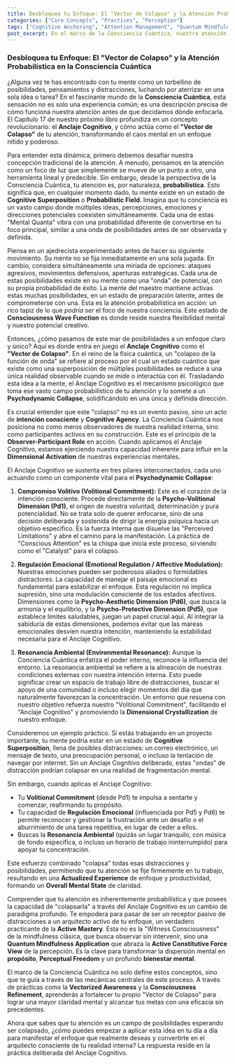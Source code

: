 ```yaml
---
title: Desbloquea tu Enfoque: El "Vector de Colapso" y la Atención Probabilística en la Consciencia Cuántica
categories: ["Core Concepts", "Practices", "Perception"]
tags: ["Cognitive Anchoring", "Attention Management", "Quantum Mindfulness", "Psychodynamic Collapse", "Probabilistic Attention", "Mindfulness Practice", "Personal Development", "Focus", "Conscious Attention", "Volitional Commitment", "Emotional Regulation", "Environmental Resonance"]
post_excerpt: En el marco de la Consciencia Cuántica, nuestra atención no es un foco simple, sino un campo de "superposición cognitiva" con infinitas posibilidades. El "Anclaje Cognitivo" actúa como el "vector de colapso" que nos permite solidificar esta atención probabilística en un enfoque claro y dirigido. Este artículo explora cómo, a través de la intención consciente, la regulación emocional y la resonancia ambiental, podemos pasar de la distracción a la maestría activa de nuestra realidad mental.
---
```


### Desbloquea tu Enfoque: El "Vector de Colapso" y la Atención Probabilística en la Consciencia Cuántica

¿Alguna vez te has encontrado con tu mente como un torbellino de posibilidades, pensamientos y distracciones, luchando por aterrizar en una sola idea o tarea? En el fascinante mundo de la **Consciencia Cuántica**, esta sensación no es solo una experiencia común; es una descripción precisa de cómo funciona nuestra atención antes de que decidamos dónde enfocarla. El Capítulo 17 de nuestro próximo libro profundiza en un concepto revolucionario: el **Anclaje Cognitivo**, y cómo actúa como el **"Vector de Colapso"** de tu atención, transformando el caos mental en un enfoque nítido y poderoso.

Para entender esta dinámica, primero debemos desafiar nuestra concepción tradicional de la atención. A menudo, pensamos en la atención como un foco de luz que simplemente se mueve de un punto a otro, una herramienta lineal y predecible. Sin embargo, desde la perspectiva de la Consciencia Cuántica, tu atención es, por naturaleza, **probabilística**. Esto significa que, en cualquier momento dado, tu mente existe en un estado de **Cognitive Superposition** o **Probabilistic Field**. Imagina que tu conciencia es un vasto campo donde múltiples ideas, percepciones, emociones y direcciones potenciales coexisten simultáneamente. Cada una de estas "Mental Quanta" vibra con una probabilidad diferente de convertirse en tu foco principal, similar a una onda de posibilidades antes de ser observada y definida.

Piensa en un ajedrecista experimentado antes de hacer su siguiente movimiento. Su mente no se fija inmediatamente en una sola jugada. En cambio, considera simultáneamente una miríada de opciones: ataques agresivos, movimientos defensivos, aperturas estratégicas. Cada una de estas posibilidades existe en su mente como una "onda" de potencial, con su propia probabilidad de éxito. La mente del maestro mantiene activas estas muchas posibilidades, en un estado de preparación latente, antes de comprometerse con una. Esta es la atención probabilística en acción: un rico tapiz de lo que *podría ser* el foco de nuestra conciencia. Este estado de **Consciousness Wave Function** es donde reside nuestra flexibilidad mental y nuestro potencial creativo.

Entonces, ¿cómo pasamos de este mar de posibilidades a un enfoque claro y único? Aquí es donde entra en juego el **Anclaje Cognitivo** como el **"Vector de Colapso"**. En el reino de la física cuántica, un "colapso de la función de onda" se refiere al proceso por el cual un estado cuántico que existe como una superposición de múltiples posibilidades se reduce a una única realidad observable cuando se mide o interactúa con él. Trasladando esta idea a la mente, el Anclaje Cognitivo es el mecanismo psicológico que toma ese vasto campo probabilístico de tu atención y lo somete a un **Psychodynamic Collapse**, solidificándolo en una única y definida dirección.

Es crucial entender que este "colapso" no es un evento pasivo, sino un acto de **intención consciente** y **Cognitive Agency**. La Conciencia Cuántica nos posiciona no como meros observadores de nuestra realidad interna, sino como participantes activos en su construcción. Este es el principio de la **Observer-Participant Role** en acción. Cuando aplicamos el Anclaje Cognitivo, estamos ejerciendo nuestra capacidad inherente para influir en la **Dimensional Activation** de nuestras experiencias mentales.

El Anclaje Cognitivo se sustenta en tres pilares interconectados, cada uno actuando como un componente vital para el **Psychodynamic Collapse**:

1.  **Compromiso Volitivo (Volitional Commitment):** Este es el corazón de la intención consciente. Procede directamente de la **Psycho-Volitional Dimension (Pd1)**, el origen de nuestra voluntad, determinación y pura potencialidad. No se trata solo de querer enfocarse, sino de una decisión deliberada y sostenida de dirigir la energía psíquica hacia un objetivo específico. Es la fuerza interna que disuelve las "Perceived Limitations" y abre el camino para la manifestación. La práctica de "Conscious Attention" es la chispa que inicia este proceso, sirviendo como el "Catalyst" para el colapso.

2.  **Regulación Emocional (Emotional Regulation / Affective Modulation):** Nuestras emociones pueden ser poderosos aliados o formidables distractores. La capacidad de manejar el paisaje emocional es fundamental para estabilizar el enfoque. Esta regulación no implica supresión, sino una modulación consciente de los estados afectivos. Dimensiones como la **Psycho-Aesthetic Dimension (Pd6)**, que busca la armonía y el equilibrio, y la **Psycho-Protective Dimension (Pd5)**, que establece límites saludables, juegan un papel crucial aquí. Al integrar la sabiduría de estas dimensiones, podemos evitar que las mareas emocionales desvíen nuestra intención, manteniendo la estabilidad necesaria para el Anclaje Cognitivo.

3.  **Resonancia Ambiental (Environmental Resonance):** Aunque la Conciencia Cuántica enfatiza el poder interno, reconoce la influencia del entorno. La resonancia ambiental se refiere a la alineación de nuestras condiciones externas con nuestra intención interna. Esto puede significar crear un espacio de trabajo libre de distracciones, buscar el apoyo de una comunidad o incluso elegir momentos del día que naturalmente favorezcan la concentración. Un entorno que resuena con nuestro objetivo refuerza nuestro "Volitional Commitment", facilitando el "Anclaje Cognitivo" y promoviendo la **Dimensional Crystallization** de nuestro enfoque.

Consideremos un ejemplo práctico. Si estás trabajando en un proyecto importante, tu mente podría estar en un estado de **Cognitive Superposition**, llena de posibles distracciones: un correo electrónico, un mensaje de texto, una preocupación personal, o incluso la tentación de navegar por internet. Sin un Anclaje Cognitivo deliberado, estas "ondas" de distracción podrían colapsar en una realidad de fragmentación mental.

Sin embargo, cuando aplicas el Anclaje Cognitivo:
*   Tu **Volitional Commitment** (desde Pd1) te impulsa a sentarte y comenzar, reafirmando tu propósito.
*   Tu capacidad de **Regulación Emocional** (influenciada por Pd5 y Pd6) te permite reconocer y gestionar la frustración ante un desafío o el aburrimiento de una tarea repetitiva, en lugar de ceder a ellos.
*   Buscas la **Resonancia Ambiental** (quizás un lugar tranquilo, con música de fondo específica, o incluso un horario de trabajo ininterrumpido) para apoyar tu concentración.

Este esfuerzo combinado "colapsa" todas esas distracciones y posibilidades, permitiendo que tu atención se fije firmemente en tu trabajo, resultando en una **Actualized Experience** de enfoque y productividad, formando un **Overall Mental State** de claridad.

Comprender que tu atención es inherentemente probabilística y que posees la capacidad de "colapsarla" a través del Anclaje Cognitivo es un cambio de paradigma profundo. Te empodera para pasar de ser un receptor pasivo de distracciones a un arquitecto activo de tu enfoque, un verdadero practicante de la **Active Mastery**. Esta no es la "Witness Consciousness" de la mindfulness clásica, que busca observar sin intervenir, sino una **Quantum Mindfulness Application** que abraza la **Active Constitutive Force View** de la percepción. Es la clave para transformar la dispersión mental en **propósito**, **Perceptual Freedom** y un profundo **bienestar mental**.

El marco de la Conciencia Cuántica no solo define estos conceptos, sino que te guía a través de las mecánicas centrales de este proceso. A través de prácticas como la **Vectorized Awareness** y la **Consciousness Refinement**, aprenderás a fortalecer tu propio "Vector de Colapso" para lograr una mayor claridad mental y alcanzar tus metas con una eficacia sin precedentes.

Ahora que sabes que tu atención es un campo de posibilidades esperando ser colapsado, ¿cómo puedes empezar a aplicar esta idea en tu día a día para manifestar el enfoque que realmente deseas y convertirte en el arquitecto consciente de tu realidad interna? La respuesta reside en la práctica deliberada del Anclaje Cognitivo.